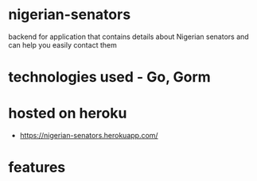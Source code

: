 # nigerian-senators
backend for application that contains details about Nigerian senators and can help you easily contact them

# technologies used - Go, Gorm

# hosted on heroku
- https://nigerian-senators.herokuapp.com/

# features
